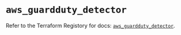 # `aws_guardduty_detector`

Refer to the Terraform Registory for docs: [`aws_guardduty_detector`](https://www.terraform.io/docs/providers/aws/r/guardduty_detector).
